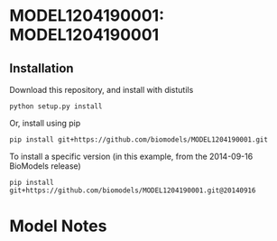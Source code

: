 # MODEL1204190001: MODEL1204190001

## Installation

Download this repository, and install with distutils

`python setup.py install`

Or, install using pip

`pip install git+https://github.com/biomodels/MODEL1204190001.git`

To install a specific version (in this example, from the 2014-09-16 BioModels release)

`pip install git+https://github.com/biomodels/MODEL1204190001.git@20140916`


# Model Notes



